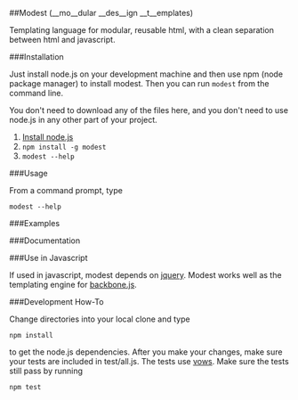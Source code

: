 ##Modest 
(__mo__dular __des__ign __t__emplates)

Templating language for modular, reusable html, with a clean separation between html and javascript.

###Installation

Just install node.js on your development machine and then use npm (node package manager) to install modest.  Then you can run ``modest`` from the command line.

You don't need to download any of the files here, and you don't need to use node.js in any other part of your project.  

1. [Install node.js](http://nodejs.org/#download)
2. ``npm install -g modest``
3. ``modest --help``

###Usage

From a command prompt, type

    modest --help

###Examples

###Documentation

###Use in Javascript

If used in javascript, modest depends on [jquery](http://jquery.com).  Modest works well as the templating engine for [backbone.js](https://github.com/documentcloud/backbone).

###Development How-To

Change directories into your local clone and type

    npm install

to get the node.js dependencies.  After you make your changes, make sure your tests are included in test/all.js.  The tests use [vows](http://vowsjs.org).  Make sure the tests still pass by running

    npm test

